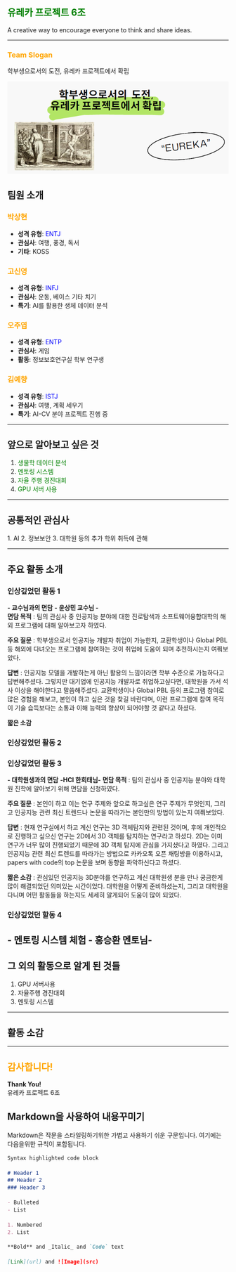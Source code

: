 <!-- CSS 
<link rel="stylesheet" href="theme.css">
-->

## <span style="color:green;">유레카 프로젝트 6조</span>  
A creative way to encourage everyone to think and share ideas.

---
<!-- slogan 
 슬로건 선정 이유 등 간단한 설명 필요-->
### <span style="color:orange;">Team Slogan</span>
학부생으로서의 도전,  유레카 프로젝트에서 확립

![teamslogan](images/teamslogan.png)


<!-- 팀원에 대한 간단한 소개 -->

## 팀원 소개  

### <span style="color:orange;">박상현</span>
- **성격 유형**: <span style="color:blue;">ENTJ</span>  
- **관심사**: 여행, 풍경, 독서  
- **기타**: KOSS  

### <span style="color:orange;">고신영</span>   
- **성격 유형**: <span style="color:blue;">INFJ</span>  
- **관심사**: 운동, 베이스 기타 치기  
- **특기**: AI를 활용한 생체 데이터 분석  

### <span style="color:orange;">오주엽</span>  
- **성격 유형**: <span style="color:blue;">ENTP</span>  
- **관심사**: 게임  
- **활동**: 정보보호연구실 학부 연구생  

### <span style="color:orange;">김예향</span>  
- **성격 유형**: <span style="color:blue;">ISTJ</span>  
- **관심사**: 여행, 계획 세우기  
- **특기**: AI-CV 분야 프로젝트 진행 중  
 
---

<!-- 알아보고 싶은 것들과 공통 관심사 등 -->
## 앞으로 알아보고 싶은 것  

1. <span style="color:green;">생물학 데이터 분석</span>  
2. <span style="color:green;">멘토링 시스템</span>  
3. <span style="color:green;">자율 주행 경진대회</span>  
4. <span style="color:green;">GPU 서버 사용</span>  

---

## 공통적인 관심사  
<div class="container">
 1. AI
 2. 정보보안
 3. 대학원 등의 추가 학위 취득에 관해
</div>  

---

<!-- 주요 활동 소개
  사진 + 정리 필요-->
## 주요 활동 소개  
### 인상깊었던 활동 1
 **- 교수님과의 면담** **- 윤상민 교수님 -**  
 **면담 목적** : 팀의 관심사 중 인공지능 분야에 대한 진로탐색과 소프트웨어융합대학의 해외 프로그램에 대해 알아보고자 하였다.
 
 **주요 질문** : 학부생으로서 인공지능 개발자 취업이 가능한지, 교환학생이나 Global PBL 등 해외에 다녀오는 프로그램에 참여하는 것이 취업에 도움이 되며 추천하시는지 여쭤보았다.
 
 **답변** : 인공지능 모델을 개발하는게 아닌 활용의 느낌이라면 학부 수준으로 가능하다고 답변해주셨다. 그렇지만 대기업에 인공지능 개발자로 취업하고싶다면, 대학원을 가서 석사 이상을 해야한다고 말씀해주셨다.
 교환학생이나 Global PBL 등의 프로그램 참여로 많은 경험을 해보고, 본인이 하고 싶은 것을 찾길 바란다며, 이런 프로그램에 참여 목적이 기술 습득보다는 소통과 이해 능력의 향상이 되어야할 것 같다고 하셨다.

 **짧은 소감**

### 인상깊었던 활동 2



### 인상깊었던 활동 3
**- 대학원생과의 면담** **-HCI 한희태님-**
**면담 목적** : 팀의 관심사 중 인공지능 분야와 대학원 진학에 알아보기 위해 면담을 신청하였다.

**주요 질문** : 본인이 하고 이는 연구 주제와 앞으로 하고싶은 연구 주제가 무엇인지, 그리고 인공지능 관련 최신 트렌드나 논문을 따라가는 본인만의 방법이 있는지 여쭤보았다.

**답변** : 현재 연구실에서 하고 계신 연구는 3D 객체탐지와 관련된 것이며, 후에 개인적으로 진행하고 싶으신 연구는 2D에서 3D 객체를 탐지하는 연구라고 하셨다. 2D는 이미 연구가 너무 많이 진행되었기 때문에 3D 객체 탐지에 관심을 가지셨다고 하였다. 그리고 인공지능 관련 최신 트렌드를 따라가는 방법으로 카카오톡 오픈 채팅방을 이용하시고, papers with code의 top 논문을 보며 동향을 파악하신다고 하셨다.

**짧은 소감** : 
관심있던 인공지능 3D분야를 연구하고 계신 대학원생 분을 만나 궁금한게 많이 해결되었던 의미있는 시간이었다. 대학원을 어떻게 준비하셨는지, 그리고 대학원을 다니며 어떤 활동들을 하는지도 세세히 알게되어 도움이 많이 되었다.

### 인상깊었던 할동 4
**- 멘토링 시스템 체험** **- 홍승환 멘토님-**
---

<!-- 알게된 것들 -->
## 그 외의 활동으로 알게 된 것들
 1. GPU 서버사용
 2. 자율주행 경진대회
 3. 멘토링 시스템

---

<!-- 각자 소감 정리 -->
## 활동 소감

---

## <span style="color:orange;">감사합니다!</span>  
**Thank You!**  
유레카 프로젝트 6조

## Markdown을 사용하여 내용꾸미기

Markdown은 작문을 스타일링하기위한 가볍고 사용하기 쉬운 구문입니다. 여기에는 다음을위한 규칙이 포함됩니다.

```markdown
Syntax highlighted code block

# Header 1
## Header 2
### Header 3

- Bulleted
- List

1. Numbered
2. List

**Bold** and _Italic_ and `Code` text

[Link](url) and ![Image](src)
```

